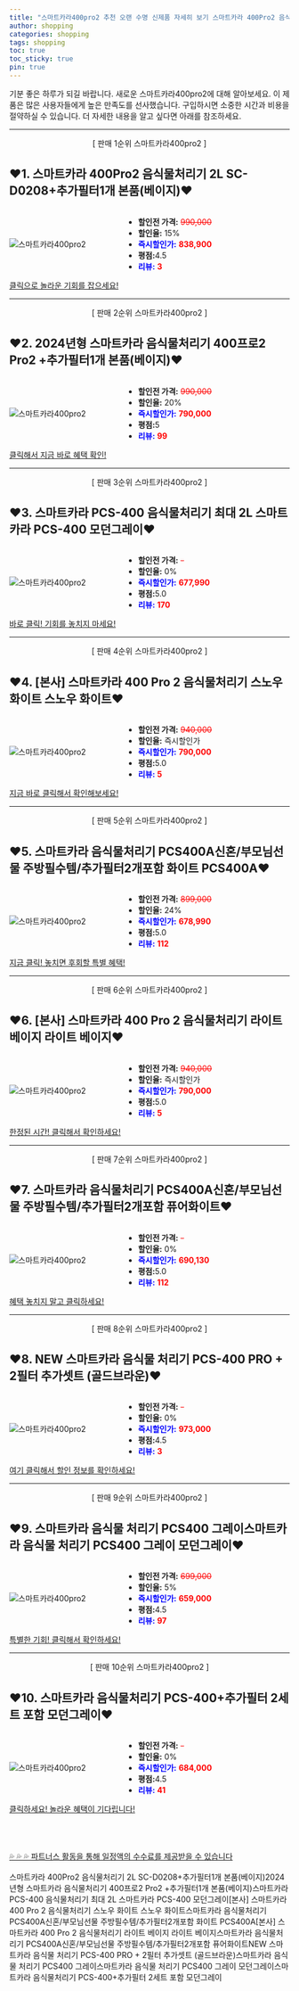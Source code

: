 ```yaml
---
title: "스마트카라400pro2 추천 오랜 수명 신제품 자세히 보기 스마트카라 400Pro2 음식물처리기 2L SC-D0208+추가필터1개"
author: shopping
categories: shopping
tags: shopping
toc: true
toc_sticky: true
pin: true
---
```

기분 좋은 하루가 되길 바랍니다. 새로운 스마트카라400pro2에 대해 알아보세요. 이 제품은 많은 사용자들에게 높은 만족도를 선사했습니다. 구입하시면 소중한 시간과 비용을 절약하실 수 있습니다. 더 자세한 내용을 알고 싶다면 아래를 참조하세요.

---
<p class="toplist" style="margin: 0 auto; display: block; width: fit-content;">[ 판매 1순위 스마트카라400pro2 ]</p>

<h2><strong>❤️1. 스마트카라 400Pro2 음식물처리기 2L SC-D0208+추가필터1개 본품(베이지)❤️</strong></h2>

<div style="display: flex; align-items: center;">
    <div style="flex: 0.4;">
        <img src="https://thumbnail6.coupangcdn.com/thumbnails/remote/230x230ex/image/vendor_inventory/aec5/c5abd4602014f2644c537f81ad8595c2b665d583ce13c6e6157cb39b23ad.png" alt="스마트카라400pro2" style="max-width: 100%;">
    </div>
    <div style="flex: 0.6; margin-left: 10px;">
        <ul>
            <li><strong>할인전 가격:</strong> <del style="color: red;">990,000</del></li>
            <li><strong>할인율:</strong> 15%</li>
            <li><span style='color:blue'><strong>즉시할인가:</strong></span> <span style='color:red'><strong>838,900</strong></span></li>
            <li><strong>평점:</strong>4.5</li>
            <li><span style='color:blue'><strong>리뷰:</strong></span> <span style='color:red'><strong>3</strong></span></li>
        </ul>
    </div>
</div>
<div class="center">
    <a href="https://William4Davisa.github.io?lptag=AF9450613&subid=githubio&pageKey=8129016125&traceid=V0-153&itemId=23082459950&vendorItemId=90622129150" class="myButton">
        클릭으로 놀라운 기회를 잡으세요!
    </a>
</div>


---
<p class="toplist" style="margin: 0 auto; display: block; width: fit-content;">[ 판매 2순위 스마트카라400pro2 ]</p>

<h2><strong>❤️2. 2024년형 스마트카라 음식물처리기 400프로2 Pro2 +추가필터1개 본품(베이지)❤️</strong></h2>

<div style="display: flex; align-items: center;">
    <div style="flex: 0.4;">
        <img src="https://thumbnail10.coupangcdn.com/thumbnails/remote/230x230ex/image/vendor_inventory/44fb/78595153d8221d9a21ab885fe88d35ac16c4198d144f85e4c2dbc6ad95e4.jpg" alt="스마트카라400pro2" style="max-width: 100%;">
    </div>
    <div style="flex: 0.6; margin-left: 10px;">
        <ul>
            <li><strong>할인전 가격:</strong> <del style="color: red;">990,000</del></li>
            <li><strong>할인율:</strong> 20%</li>
            <li><span style='color:blue'><strong>즉시할인가:</strong></span> <span style='color:red'><strong>790,000</strong></span></li>
            <li><strong>평점:</strong>5</li>
            <li><span style='color:blue'><strong>리뷰:</strong></span> <span style='color:red'><strong>99</strong></span></li>
        </ul>
    </div>
</div>
<div class="center">
    <a href="https://William4Davisa.github.io?lptag=AF9450613&subid=githubio&pageKey=8220061642&traceid=V0-153&itemId=23624204583&vendorItemId=90649761428" class="myButton">
        클릭해서 지금 바로 혜택 확인!
    </a>
</div>


---
<p class="toplist" style="margin: 0 auto; display: block; width: fit-content;">[ 판매 3순위 스마트카라400pro2 ]</p>

<h2><strong>❤️3. 스마트카라 PCS-400 음식물처리기 최대 2L 스마트카라 PCS-400 모던그레이❤️</strong></h2>

<div style="display: flex; align-items: center;">
    <div style="flex: 0.4;">
        <img src="https://thumbnail6.coupangcdn.com/thumbnails/remote/230x230ex/image/vendor_inventory/84d5/c2d254a78d3fa81411798ef9249a942ed7c9895a476923568355f36b0694.png" alt="스마트카라400pro2" style="max-width: 100%;">
    </div>
    <div style="flex: 0.6; margin-left: 10px;">
        <ul>
            <li><strong>할인전 가격:</strong> <del style="color: red;">-</del></li>
            <li><strong>할인율:</strong> 0%</li>
            <li><span style='color:blue'><strong>즉시할인가:</strong></span> <span style='color:red'><strong>677,990</strong></span></li>
            <li><strong>평점:</strong>5.0</li>
            <li><span style='color:blue'><strong>리뷰:</strong></span> <span style='color:red'><strong>170</strong></span></li>
        </ul>
    </div>
</div>
<div class="center">
    <a href="https://William4Davisa.github.io?lptag=AF9450613&subid=githubio&pageKey=6632283555&traceid=V0-153&itemId=19591487990&vendorItemId=88927425096" class="myButton">
        바로 클릭! 기회를 놓치지 마세요!
    </a>
</div>


---
<p class="toplist" style="margin: 0 auto; display: block; width: fit-content;">[ 판매 4순위 스마트카라400pro2 ]</p>

<h2><strong>❤️4. [본사] 스마트카라 400 Pro 2 음식물처리기 스노우 화이트 스노우 화이트❤️</strong></h2>

<div style="display: flex; align-items: center;">
    <div style="flex: 0.4;">
        <img src="https://thumbnail10.coupangcdn.com/thumbnails/remote/230x230ex/image/vendor_inventory/f154/21e5857e6bcd178a11bd0229793bee94a930ea0e573038df5d1953197852.jpg" alt="스마트카라400pro2" style="max-width: 100%;">
    </div>
    <div style="flex: 0.6; margin-left: 10px;">
        <ul>
            <li><strong>할인전 가격:</strong> <del style="color: red;">940,000</del></li>
            <li><strong>할인율:</strong> 즉시할인가</li>
            <li><span style='color:blue'><strong>즉시할인가:</strong></span> <span style='color:red'><strong>790,000</strong></span></li>
            <li><strong>평점:</strong>5.0</li>
            <li><span style='color:blue'><strong>리뷰:</strong></span> <span style='color:red'><strong>5</strong></span></li>
        </ul>
    </div>
</div>
<div class="center">
    <a href="https://William4Davisa.github.io?lptag=AF9450613&subid=githubio&pageKey=8132982529&traceid=V0-153&itemId=23098937333&vendorItemId=90116638200" class="myButton">
        지금 바로 클릭해서 확인해보세요!
    </a>
</div>


---
<p class="toplist" style="margin: 0 auto; display: block; width: fit-content;">[ 판매 5순위 스마트카라400pro2 ]</p>

<h2><strong>❤️5. 스마트카라 음식물처리기 PCS400A신혼/부모님선물 주방필수템/추가필터2개포함 화이트 PCS400A❤️</strong></h2>

<div style="display: flex; align-items: center;">
    <div style="flex: 0.4;">
        <img src="https://thumbnail9.coupangcdn.com/thumbnails/remote/230x230ex/image/vendor_inventory/55cb/edccc6d9e4825f1ef800dd47528b7cfd43ae50ece8f24e0cdd1b63387fc2.jpg" alt="스마트카라400pro2" style="max-width: 100%;">
    </div>
    <div style="flex: 0.6; margin-left: 10px;">
        <ul>
            <li><strong>할인전 가격:</strong> <del style="color: red;">899,000</del></li>
            <li><strong>할인율:</strong> 24%</li>
            <li><span style='color:blue'><strong>즉시할인가:</strong></span> <span style='color:red'><strong>678,990</strong></span></li>
            <li><strong>평점:</strong>5.0</li>
            <li><span style='color:blue'><strong>리뷰:</strong></span> <span style='color:red'><strong>112</strong></span></li>
        </ul>
    </div>
</div>
<div class="center">
    <a href="https://William4Davisa.github.io?lptag=AF9450613&subid=githubio&pageKey=6684917394&traceid=V0-153&itemId=15429071295&vendorItemId=90284097694" class="myButton">
        지금 클릭! 놓치면 후회할 특별 혜택!
    </a>
</div>


---
<p class="toplist" style="margin: 0 auto; display: block; width: fit-content;">[ 판매 6순위 스마트카라400pro2 ]</p>

<h2><strong>❤️6. [본사] 스마트카라 400 Pro 2 음식물처리기 라이트 베이지 라이트 베이지❤️</strong></h2>

<div style="display: flex; align-items: center;">
    <div style="flex: 0.4;">
        <img src="https://thumbnail7.coupangcdn.com/thumbnails/remote/230x230ex/image/vendor_inventory/653a/8420365e7a8f9cc93cbc62b58347f6a8c5303420000fb29e2ae054dec81b.jpg" alt="스마트카라400pro2" style="max-width: 100%;">
    </div>
    <div style="flex: 0.6; margin-left: 10px;">
        <ul>
            <li><strong>할인전 가격:</strong> <del style="color: red;">940,000</del></li>
            <li><strong>할인율:</strong> 즉시할인가</li>
            <li><span style='color:blue'><strong>즉시할인가:</strong></span> <span style='color:red'><strong>790,000</strong></span></li>
            <li><strong>평점:</strong>5.0</li>
            <li><span style='color:blue'><strong>리뷰:</strong></span> <span style='color:red'><strong>5</strong></span></li>
        </ul>
    </div>
</div>
<div class="center">
    <a href="https://William4Davisa.github.io?lptag=AF9450613&subid=githubio&pageKey=8132982529&traceid=V0-153&itemId=23098937336&vendorItemId=90116638195" class="myButton">
        한정된 시간! 클릭해서 확인하세요!
    </a>
</div>


---
<p class="toplist" style="margin: 0 auto; display: block; width: fit-content;">[ 판매 7순위 스마트카라400pro2 ]</p>

<h2><strong>❤️7. 스마트카라 음식물처리기 PCS400A신혼/부모님선물 주방필수템/추가필터2개포함 퓨어화이트❤️</strong></h2>

<div style="display: flex; align-items: center;">
    <div style="flex: 0.4;">
        <img src="https://thumbnail6.coupangcdn.com/thumbnails/remote/230x230ex/image/vendor_inventory/25dc/77821fd025645c3958f62b3d19cb1215d1f474c1c0f92062daced07d7de0.jpg" alt="스마트카라400pro2" style="max-width: 100%;">
    </div>
    <div style="flex: 0.6; margin-left: 10px;">
        <ul>
            <li><strong>할인전 가격:</strong> <del style="color: red;">-</del></li>
            <li><strong>할인율:</strong> 0%</li>
            <li><span style='color:blue'><strong>즉시할인가:</strong></span> <span style='color:red'><strong>690,130</strong></span></li>
            <li><strong>평점:</strong>5.0</li>
            <li><span style='color:blue'><strong>리뷰:</strong></span> <span style='color:red'><strong>112</strong></span></li>
        </ul>
    </div>
</div>
<div class="center">
    <a href="https://William4Davisa.github.io?lptag=AF9450613&subid=githubio&pageKey=6684917394&traceid=V0-153&itemId=23514221029&vendorItemId=90747249687" class="myButton">
        혜택 놓치지 말고 클릭하세요!
    </a>
</div>


---
<p class="toplist" style="margin: 0 auto; display: block; width: fit-content;">[ 판매 8순위 스마트카라400pro2 ]</p>

<h2><strong>❤️8. NEW 스마트카라 음식물 처리기 PCS-400 PRO + 2필터 추가셋트 (골드브라운)❤️</strong></h2>

<div style="display: flex; align-items: center;">
    <div style="flex: 0.4;">
        <img src="https://thumbnail10.coupangcdn.com/thumbnails/remote/230x230ex/image/vendor_inventory/71be/b1b3c4dd308e94d4fe00e22cd75d47034f421c616404a016751fad4dff79.jpg" alt="스마트카라400pro2" style="max-width: 100%;">
    </div>
    <div style="flex: 0.6; margin-left: 10px;">
        <ul>
            <li><strong>할인전 가격:</strong> <del style="color: red;">-</del></li>
            <li><strong>할인율:</strong> 0%</li>
            <li><span style='color:blue'><strong>즉시할인가:</strong></span> <span style='color:red'><strong>973,000</strong></span></li>
            <li><strong>평점:</strong>4.5</li>
            <li><span style='color:blue'><strong>리뷰:</strong></span> <span style='color:red'><strong>3</strong></span></li>
        </ul>
    </div>
</div>
<div class="center">
    <a href="https://William4Davisa.github.io?lptag=AF9450613&subid=githubio&pageKey=7501240800&traceid=V0-153&itemId=19636187396&vendorItemId=86742497172" class="myButton">
        여기 클릭해서 할인 정보를 확인하세요!
    </a>
</div>


---
<p class="toplist" style="margin: 0 auto; display: block; width: fit-content;">[ 판매 9순위 스마트카라400pro2 ]</p>

<h2><strong>❤️9. 스마트카라 음식물 처리기 PCS400 그레이스마트카라 음식물 처리기 PCS400 그레이 모던그레이❤️</strong></h2>

<div style="display: flex; align-items: center;">
    <div style="flex: 0.4;">
        <img src="https://thumbnail7.coupangcdn.com/thumbnails/remote/230x230ex/image/vendor_inventory/144e/4e61380484714fb96311e5850ea992fd538edb0f6a38f68efb2ce83374a0.png" alt="스마트카라400pro2" style="max-width: 100%;">
    </div>
    <div style="flex: 0.6; margin-left: 10px;">
        <ul>
            <li><strong>할인전 가격:</strong> <del style="color: red;">699,000</del></li>
            <li><strong>할인율:</strong> 5%</li>
            <li><span style='color:blue'><strong>즉시할인가:</strong></span> <span style='color:red'><strong>659,000</strong></span></li>
            <li><strong>평점:</strong>4.5</li>
            <li><span style='color:blue'><strong>리뷰:</strong></span> <span style='color:red'><strong>97</strong></span></li>
        </ul>
    </div>
</div>
<div class="center">
    <a href="https://William4Davisa.github.io?lptag=AF9450613&subid=githubio&pageKey=5263214414&traceid=V0-153&itemId=7482798360&vendorItemId=85464102109" class="myButton">
        특별한 기회! 클릭해서 확인하세요!
    </a>
</div>


---
<p class="toplist" style="margin: 0 auto; display: block; width: fit-content;">[ 판매 10순위 스마트카라400pro2 ]</p>

<h2><strong>❤️10. 스마트카라 음식물처리기 PCS-400+추가필터 2세트 포함 모던그레이❤️</strong></h2>

<div style="display: flex; align-items: center;">
    <div style="flex: 0.4;">
        <img src="https://thumbnail6.coupangcdn.com/thumbnails/remote/230x230ex/image/vendor_inventory/0807/430134f4b319a7b17c7f4232256a270b68a1423b2b09a1665fcfc6fa4f55.jpg" alt="스마트카라400pro2" style="max-width: 100%;">
    </div>
    <div style="flex: 0.6; margin-left: 10px;">
        <ul>
            <li><strong>할인전 가격:</strong> <del style="color: red;">-</del></li>
            <li><strong>할인율:</strong> 0%</li>
            <li><span style='color:blue'><strong>즉시할인가:</strong></span> <span style='color:red'><strong>684,000</strong></span></li>
            <li><strong>평점:</strong>4.5</li>
            <li><span style='color:blue'><strong>리뷰:</strong></span> <span style='color:red'><strong>41</strong></span></li>
        </ul>
    </div>
</div>
<div class="center">
    <a href="https://William4Davisa.github.io?lptag=AF9450613&subid=githubio&pageKey=7178171922&traceid=V0-153&itemId=18098853979&vendorItemId=85251081004" class="myButton">
        클릭하세요! 놀라운 혜택이 기다립니다!
    </a>
</div>

<br><br><br>[💦 💦 💦 파트너스 활동을 통해 일정액의 수수료를 제공받을 수 있습니다](https://link.coupang.com/a/bcpT2c)<br><br>스마트카라 400Pro2 음식물처리기 2L SC-D0208+추가필터1개 본품(베이지)2024년형 스마트카라 음식물처리기 400프로2 Pro2 +추가필터1개 본품(베이지)스마트카라 PCS-400 음식물처리기 최대 2L 스마트카라 PCS-400 모던그레이[본사] 스마트카라 400 Pro 2 음식물처리기 스노우 화이트 스노우 화이트스마트카라 음식물처리기 PCS400A신혼/부모님선물 주방필수템/추가필터2개포함 화이트 PCS400A[본사] 스마트카라 400 Pro 2 음식물처리기 라이트 베이지 라이트 베이지스마트카라 음식물처리기 PCS400A신혼/부모님선물 주방필수템/추가필터2개포함 퓨어화이트NEW 스마트카라 음식물 처리기 PCS-400 PRO + 2필터 추가셋트 (골드브라운)스마트카라 음식물 처리기 PCS400 그레이스마트카라 음식물 처리기 PCS400 그레이 모던그레이스마트카라 음식물처리기 PCS-400+추가필터 2세트 포함 모던그레이
